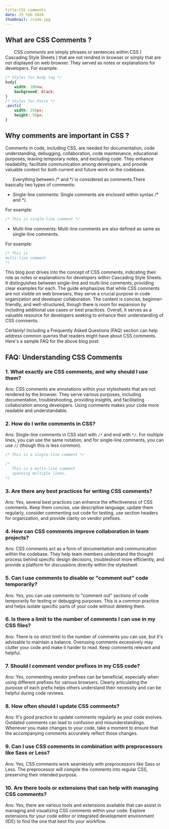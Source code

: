 ```yaml
---
title:CSS comments
date: 25 feb 2024
thumbnail: /code.jpg
---
```


## What are CSS Comments ?

&nbsp;&nbsp;&nbsp;&nbsp;&nbsp;&nbsp; CSS *comments* are simply phrases or sentences within CSS ( Cascading Style Sheets ) that are not rendred in browser or simply that are not displayed on web browser. They served as notes or explanations for developers.
For example:
```css
/* Styles for body tag */
body{
    width: 100vw;
    background: black;
}
/* Styles for Posts */
.posts{
    width: 250px;
    height: 50px;
}
```

## Why comments are important in CSS ?

Comments in code, including CSS, are needed for documentation, code understanding, debugging, collaboration, code maintenance, educational purposes, leaving temporary notes, and excluding code. They enhance readability, facilitate communication among developers, and provide valuable context for both current and future work on the codebase.


&nbsp;&nbsp;&nbsp;&nbsp;&nbsp;&nbsp;Everything between /* and */ is considered as comments.There basically two types of comments:

* Single-line comments:
 Single comments are enclosed within syntax /* and */.
 
 For example:

 ```css
/* This is single-line comment */
```

* Multi-line comments:
 Multi-line comments are also defined as same as single-line comments.
 
 For example:

 ```css
/* This is
 multi-line comment 
 */
```

This blog post drives into the concept of CSS comments, indicating their role as notes or explanations for developers within Cascading Style Sheets. It distinguishes between single-line and multi-line comments, providing clear examples for each. The guide emphasizes that while CSS comments are not visible on web browsers, they serve a crucial purpose in code organization and developer collaboration. The content is concise, beginner-friendly, and well-structured, though there is room for expansion by including additional use cases or best practices. Overall, it serves as a valuable resource for developers seeking to enhance their understanding of CSS comments.

Certainly! Including a Frequently Asked Questions (FAQ) section can help address common queries that readers might have about CSS comments. Here's a sample FAQ for the above blog post:

## FAQ: Understanding CSS Comments

### 1. What exactly are CSS comments, and why should I use them?
   Ans: CSS comments are annotations within your stylesheets that are not rendered by the browser. They serve various purposes, including documentation, troubleshooting, providing insights, and facilitating collaboration among developers. Using comments makes your code more readable and understandable.

### 2. How do I write comments in CSS?
   Ans: Single-line comments in CSS start with `/*` and end with `*/`. For multiple lines, you can use the same notation, and for single-line comments, you can use `//` (though this is less common).

   ```css
   /* This is a single-line comment */

   /*
      This is a multi-line comment
      spanning multiple lines.
   */
   ```

### 3. Are there any best practices for writing CSS comments?
   Ans: Yes, several best practices can enhance the effectiveness of CSS comments. Keep them concise, use descriptive language, update them regularly, consider commenting out code for testing, use section headers for organization, and provide clarity on vendor prefixes.

### 4. How can CSS comments improve collaboration in team projects?
   Ans: CSS comments act as a form of documentation and communication within the codebase. They help team members understand the thought process behind specific design decisions, troubleshoot more efficiently, and provide a platform for discussions directly within the stylesheet.

### 5. Can I use comments to disable or "comment out" code temporarily?
   Ans: Yes, you can use comments to "comment out" sections of code temporarily for testing or debugging purposes. This is a common practice and helps isolate specific parts of your code without deleting them.

### 6. Is there a limit to the number of comments I can use in my CSS files?
   Ans: There is no strict limit to the number of comments you can use, but it's advisable to maintain a balance. Overusing comments excessively may clutter your code and make it harder to read. Keep comments relevant and helpful.

### 7. Should I comment vendor prefixes in my CSS code?
   Ans: Yes, commenting vendor prefixes can be beneficial, especially when using different prefixes for various browsers. Clearly articulating the purpose of each prefix helps others understand their necessity and can be helpful during code reviews.

### 8. How often should I update CSS comments?
   Ans: It's good practice to update comments regularly as your code evolves. Outdated comments can lead to confusion and misunderstandings. Whenever you make changes to your code, take a moment to ensure that the accompanying comments accurately reflect those changes.

### 9. Can I use CSS comments in combination with preprocessors like Sass or Less?
   Ans: Yes, CSS comments work seamlessly with preprocessors like Sass or Less. The preprocessor will compile the comments into regular CSS, preserving their intended purpose.

### 10. Are there tools or extensions that can help with managing CSS comments?
   Ans: Yes, there are various tools and extensions available that can assist in managing and visualizing CSS comments within your code. Explore extensions for your code editor or integrated development environment (IDE) to find the one that best fits your workflow.
